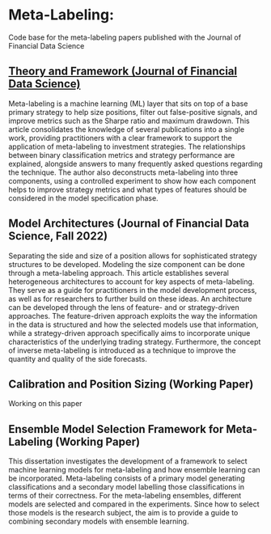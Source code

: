 # Meta-Labeling:

Code base for the meta-labeling papers published with the Journal of Financial Data Science

## [Theory and Framework (Journal of Financial Data Science)](https://jfds.pm-research.com/content/early/2022/06/23/jfds.2022.1.098)

Meta-labeling is a machine learning (ML) layer that sits on top of a base primary strategy to help size positions, filter out false-positive signals, and improve metrics such as the Sharpe ratio and maximum drawdown. This article consolidates the knowledge of several publications into a single work, providing practitioners with a clear framework to support the application of meta-labeling to investment strategies. The relationships between binary classification metrics and strategy performance are explained, alongside answers to many frequently asked questions regarding the technique. The author also deconstructs meta-labeling into three components, using a controlled experiment to show how each component helps to improve strategy metrics and what types of features should be considered in the model specification phase.

## Model Architectures (Journal of Financial Data Science, Fall 2022)

Separating the side and size of a position allows for sophisticated strategy structures to be developed. Modeling the size component can be done through a meta-labeling approach. This article establishes several heterogeneous architectures to account for key aspects of meta-labeling. They serve as a guide for practitioners in the model development process, as well as for researchers to further build on these ideas. An architecture can be developed through the lens of feature- and or strategy-driven approaches. The feature-driven approach exploits the way the information in the data is structured and how the selected models use that information, while a strategy-driven approach specifically aims to incorporate unique characteristics of the underlying trading strategy. Furthermore, the concept of inverse meta-labeling is introduced as a technique to improve the quantity and quality of the side forecasts. 

## Calibration and Position Sizing (Working Paper)

Working on this paper

## Ensemble Model Selection Framework for Meta-Labeling (Working Paper)

This dissertation investigates the development of a framework to select machine learning models for meta-labeling and how ensemble learning can be incorporated. Meta-labeling consists of a primary model generating classifications and a secondary model labelling those classifications in terms of their correctness. For the meta-labeling ensembles, different models are selected and compared in the experiments. Since how to select those models is the research subject, the aim is to provide a guide to combining secondary models with ensemble learning.
